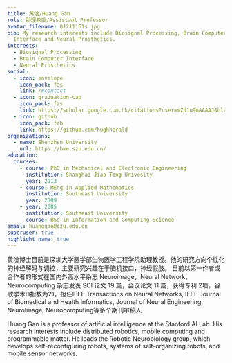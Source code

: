 ```yaml
---
title: 黄淦/Huang Gan
role: 助理教授/Assistant Professor
avatar_filename: 01211161s.jpg
bio: My research interests include Biosignal Processing, Brain Computer
  Interface and Neural Prosthetics.
interests:
  - Biosignal Processing
  - Brain Computer Interface
  - Neural Prosthetics
social:
  - icon: envelope
    icon_pack: fas
    link: /#contact
  - icon: graduation-cap
    icon_pack: fas
    link: https://scholar.google.com.hk/citations?user=mZd1u9oAAAAJ&hl=zh-CN
  - icon: github
    icon_pack: fab
    link: https://github.com/hughherald
organizations:
  - name: Shenzhen University
    url: https://bme.szu.edu.cn/
education:
  courses:
    - course: PhD in Mechanical and Electronic Engineering
      institution: Shanghai Jiao Tong Univesity
      year: 2013
    - course: MEng in Applied Mathematics
      institution: Southeast University
      year: 2009
    - year: 2005
      institution: Southeast University
      course: BSc in Information and Computing Science
email: huanggan@szu.edu.cn
superuser: true
highlight_name: true
---
```

 黄淦博士目前是深圳大学医学部生物医学工程学院助理教授。他的研究方向个性化的神经解码与调控，主要研究兴趣在于脑机接口，神经假肢。 目前以第一作者或合作者的形式在国内外高水平杂志 Neuroimage，Neural Network，Neurocomputing 杂志发表 SCI 论文 19 篇，会议论文 11 篇，获得专利 2项，谷歌学术H指数为21。担任IEEE Transactions on Neural Networks, IEEE Journal of Biomedical and Health Informatics, Journal of Neural Engineering, NeuroImage, Neurocomputing等多个期刊审稿人



Huang Gan is a professor of artificial intelligence at the Stanford AI Lab. His research interests include distributed robotics, mobile computing and programmable matter. He leads the Robotic Neurobiology group, which develops self-reconfiguring robots, systems of self-organizing robots, and mobile sensor networks.



<!--{{< icon name="download" pack="fas" >}} Download my {{< staticref "media/demo_resume.pdf" "newtab" >}}resumé{{< /staticref >}}.-->